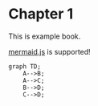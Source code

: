 # Chapter 1

This is example book.

[mermaid.js] is supported!

```mermaid
graph TD;
    A-->B;
    A-->C;
    B-->D;
    C-->D;
```

[mermaid.js]: https://mermaid-js.github.io/mermaid/
